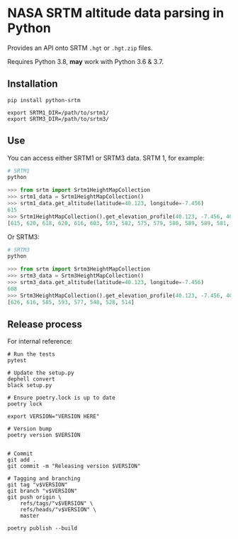 # NASA SRTM altitude data parsing in Python

Provides an API onto SRTM `.hgt` or `.hgt.zip` files.

Requires Python 3.8, **may** work with Python 3.6 & 3.7.

## Installation

```
pip install python-srtm

export SRTM1_DIR=/path/to/srtm1/
export SRTM3_DIR=/path/to/srtm3/
```

## Use

You can access either SRTM1 or SRTM3 data. SRTM 1, for example:

```python
# SRTM1
python

>>> from srtm import Srtm1HeightMapCollection
>>> srtm1_data = Srtm1HeightMapCollection()
>>> srtm1_data.get_altitude(latitude=40.123, longitude=-7.456)
615
>>> Srtm1HeightMapCollection().get_elevation_profile(40.123, -7.456, 40.129, -7.460)
[615, 620, 618, 620, 616, 603, 593, 582, 575, 579, 580, 589, 589, 581, 565, 553, 545, 541, 534, 533, 529, 520, 514]
```

Or SRTM3:

```python
# SRTM3
python

>>> from srtm import Srtm3HeightMapCollection
>>> srtm3_data = Srtm3HeightMapCollection()
>>> srtm3_data.get_altitude(latitude=40.123, longitude=-7.456)
608
>>> Srtm3HeightMapCollection().get_elevation_profile(40.123, -7.456, 40.129, -7.460)
[626, 616, 585, 593, 577, 548, 528, 514]
```

## Release process

For internal reference:

```
# Run the tests
pytest

# Update the setup.py
dephell convert
black setup.py

# Ensure poetry.lock is up to date
poetry lock

export VERSION="VERSION HERE"

# Version bump
poetry version $VERSION


# Commit
git add .
git commit -m "Releasing version $VERSION"

# Tagging and branching
git tag "v$VERSION"
git branch "v$VERSION"
git push origin \
    refs/tags/"v$VERSION" \
    refs/heads/"v$VERSION" \
    master

poetry publish --build
```
